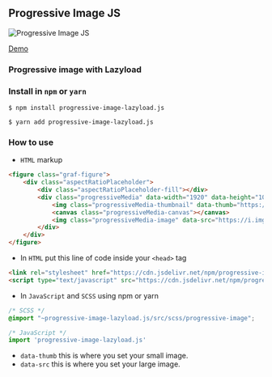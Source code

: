 
## Progressive Image JS

![Progressive Image JS](https://i.imgur.com/o4aKBEH.png)

[Demo](https://www.progressive-image.js.arnoldfederis.com)

### Progressive image with Lazyload

### Install in `npm` or `yarn`

```
$ npm install progressive-image-lazyload.js

$ yarn add progressive-image-lazyload.js
```


### How to use

* `HTML` markup

```html
<figure class="graf-figure">
    <div class="aspectRatioPlaceholder">
        <div class="aspectRatioPlaceholder-fill"></div>
        <div class="progressiveMedia" data-width="1920" data-height="1080">
            <img class="progressiveMedia-thumbnail" data-thumb="https://i.imgur.com/glCxppa.png" alt="progressive-image-lazyload">
            <canvas class="progressiveMedia-canvas"></canvas>
            <img class="progressiveMedia-image" data-src="https://i.imgur.com/o4aKBEH.png" alt="progressive-image-lazyload">
        </div>
    </div>
</figure>
```

* In `HTML` put this line of code inside your `<head>` tag

```html
<link rel="stylesheet" href="https://cdn.jsdelivr.net/npm/progressive-image-lazyload.js@1.0.4/dist/progressive-image-lazyload.css">
<script type="text/javascript" src="https://cdn.jsdelivr.net/npm/progressive-image-lazyload.js@1.0.4/dist/progressive-image-lazyload.js"></script>
```

* In `JavaScript` and `SCSS` using npm or yarn

```scss
/* SCSS */
@import "~progressive-image-lazyload.js/src/scss/progressive-image";
```

```javascript
/* JavaScript */
import 'progressive-image-lazyload.js'
```

* `data-thumb` this is where you set your small image.
* `data-src` this is where you set your large image.
